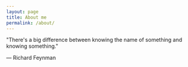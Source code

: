 ```yaml
---
layout: page
title: About me
permalink: /about/
---
```


"There's a big difference between knowing﻿ the name of something and knowing something."

― Richard Feynman
